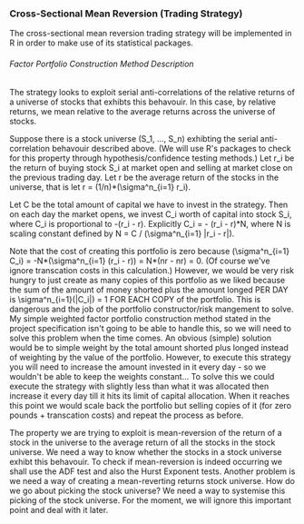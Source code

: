 ### Cross-Sectional Mean Reversion (Trading Strategy)
The cross-sectional mean reversion trading strategy will be implemented in R in order to make use of its statistical packages.

###### Factor Portfolio Construction Method Description
The strategy looks to exploit serial anti-correlations of the relative returns of a universe of stocks that exhibts this behavouir.
In this case, by relative returns, we mean relative to the average returns across the universe of stocks.

Suppose there is a stock universe (S_1, ..., S_n) exhibting the serial anti-correlation behavouir described above. (We will use R's packages to check for this property through hypothesis/confidence testing methods.)
Let r_i be the return of buying stock S_i at market open and selling at market close on the previous trading day.
Let r be the average return of the stocks in the universe, that is let r = (1/n)*(\sigma^n_{i=1} r_i).

Let C be the total amount of capital we have to invest in the strategy.
Then on each day the market opens, we invest C_i worth of capital into stock S_i, where C_i is proportional to -(r_i - r).
Explicitly C_i = - (r_i - r)*N, where N is scaling constant defined by N = C / (\sigma^n_{i=1} |r_i - r|).

Note that the cost of creating this portfolio is zero because (\sigma^n_{i=1} C_i) = -N*(\sigma^n_{i=1} (r_i - r)) = N*(nr - nr) = 0. (Of course we've ignore transcation costs in this calculation.)
However, we would be very risk hungry to just create as many copies of this portfolio as we liked because the sum of the amount of money shorted plus the amount longed PER DAY is \sigma^n_{i=1}(|C_i|) = 1 FOR EACH COPY of the portfolio.
This is dangerous and the job of the portfolio constructor/risk mangement to solve. My simple weighted factor portfolio construction method stated in the project specification isn't going to be able to handle this, so we will
need to solve this problem when the time comes. An obvious (simple) solution would be to simple weight by the total amount shorted plus longed instead of weighting by the value of the portfolio. However, to execute this strategy
you will need to increase the amount invested in it every day - so we wouldn't be able to keep the weights constant... To solve this we could execute the strategy with slightly less than what it was allocated then increase it
every day till it hits its limit of capital allocation. When it reaches this point we would scale back the portfolio but selling copies of it (for zero pounds + transcation costs) and repeat the process as before.

The property we are trying to exploit is mean-reversion of the return of a stock in the universe to the average return of all the stocks in the stock universe. We need a way to know whether the stocks in a stock universe exhibt
this behavouir. To check if mean-reversion is indeed occurring we shall use the ADF test and also the Hurst Exponent tests. Another problem is we need a way of creating a mean-reverting returns stock universe. How do we go
about picking the stock universe? We need a way to systemise this picking of the stock universe. For the moment, we will ignore this important point and deal with it later.
